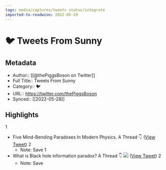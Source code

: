 ```yaml
---
tags: media/captures/tweets status/integrate
imported-to-readwise: 2022-05-29
---
```

# 🐦 Tweets From Sunny

## Metadata
- Author:: [[@thePiggsBoson on Twitter]]
- Full Title:: Tweets From Sunny
- Category:: 🐦
- URL:: https://twitter.com/thePiggsBoson
- Synced:: [[2022-05-28]]

## Highlights
1
- Five Mind-Bending Paradoxes In Modern Physics.
  A Thread 👇 ([View Tweet](https://twitter.com/thePiggsBoson/status/1523314087697915906))
2
    - Note: Save
1
- What is Black hole information paradox?
  A Thread 👇 
  ![](https://pbs.twimg.com/media/FT0ysxKUEAEdMS_.jpg) ([View Tweet](https://twitter.com/thePiggsBoson/status/1530435196243193857))
2
    - Note: Save
